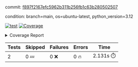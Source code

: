 commit: [f897f2167efc5962b311b256fb1c63b280502507](https://github.com/rcmdnk/boto3-session/tree/f897f2167efc5962b311b256fb1c63b280502507)

condition: branch=main, os=ubuntu-latest, python_version=3.12

[![test](https://github.com/rcmdnk/boto3-session/actions/workflows/test.yml/badge.svg)](https://github.com/rcmdnk/boto3-session/actions/runs/17056601655)
<a href="https://github.com/rcmdnk/boto3-session/blob/f897f2167efc5962b311b256fb1c63b280502507/README.md"><img alt="Coverage" src="https://img.shields.io/badge/Coverage-49%25-orange.svg" /></a><details><summary>Coverage Report </summary><table><tr><th>File</th><th>Stmts</th><th>Miss</th><th>Cover</th><th>Missing</th></tr><tbody><tr><td colspan="5"><b>src/boto3_session</b></td></tr><tr><td>&nbsp; &nbsp;<a href="https://github.com/rcmdnk/boto3-session/blob/f897f2167efc5962b311b256fb1c63b280502507/src/boto3_session/__init__.py">\_\_init\_\_.py</a></td><td>8</td><td>2</td><td>75%</td><td><a href="https://github.com/rcmdnk/boto3-session/blob/f897f2167efc5962b311b256fb1c63b280502507/src/boto3_session/__init__.py#L11-L12">11&ndash;12</a></td></tr><tr><td>&nbsp; &nbsp;<a href="https://github.com/rcmdnk/boto3-session/blob/f897f2167efc5962b311b256fb1c63b280502507/src/boto3_session/session.py">session.py</a></td><td>55</td><td>31</td><td>44%</td><td><a href="https://github.com/rcmdnk/boto3-session/blob/f897f2167efc5962b311b256fb1c63b280502507/src/boto3_session/session.py#L60">60</a>, <a href="https://github.com/rcmdnk/boto3-session/blob/f897f2167efc5962b311b256fb1c63b280502507/src/boto3_session/session.py#L68-L70">68&ndash;70</a>, <a href="https://github.com/rcmdnk/boto3-session/blob/f897f2167efc5962b311b256fb1c63b280502507/src/boto3_session/session.py#L73-L97">73&ndash;97</a>, <a href="https://github.com/rcmdnk/boto3-session/blob/f897f2167efc5962b311b256fb1c63b280502507/src/boto3_session/session.py#L100-L122">100&ndash;122</a>, <a href="https://github.com/rcmdnk/boto3-session/blob/f897f2167efc5962b311b256fb1c63b280502507/src/boto3_session/session.py#L125-L129">125&ndash;129</a>, <a href="https://github.com/rcmdnk/boto3-session/blob/f897f2167efc5962b311b256fb1c63b280502507/src/boto3_session/session.py#L132-L133">132&ndash;133</a>, <a href="https://github.com/rcmdnk/boto3-session/blob/f897f2167efc5962b311b256fb1c63b280502507/src/boto3_session/session.py#L136-L137">136&ndash;137</a></td></tr><tr><td><b>TOTAL</b></td><td><b>65</b></td><td><b>33</b></td><td><b>49%</b></td><td>&nbsp;</td></tr></tbody></table></details>

| Tests | Skipped | Failures | Errors | Time |
| ----- | ------- | -------- | -------- | ------------------ |
| 2 | 0 :zzz: | 0 :x: | 0 :fire: | 2.131s :stopwatch: |

